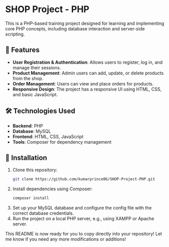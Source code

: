 # SHOP Project - PHP

This is a PHP-based training project designed for learning and implementing core PHP concepts, including database interaction and server-side scripting.

## 🚀 Features
- **User Registration & Authentication**: Allows users to register, log in, and manage their sessions.
- **Product Management**: Admin users can add, update, or delete products from the shop.
- **Order Management**: Users can view and place orders for products.
- **Responsive Design**: The project has a responsive UI using HTML, CSS, and basic JavaScript.

## 🛠️ Technologies Used
- **Backend**: PHP
- **Database**: MySQL
- **Frontend**: HTML, CSS, JavaScript
- **Tools**: Composer for dependency management

## 🔧 Installation
1. Clone this repository:
   ```bash
   git clone https://github.com/kumarprince06/SHOP-Project-PHP.git
   
2. Install dependencies using Composer:
   ```bash
   composer install
4. Set up your MySQL database and configure the config file with the correct database credentials.
5. Run the project on a local PHP server, e.g., using XAMPP or Apache server.

This README is now ready for you to copy directly into your repository! Let me know if you need any more modifications or additions!
